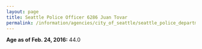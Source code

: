 ```yaml
---
layout: page
title: Seattle Police Officer 6286 Juan Tovar
permalink: /information/agencies/city_of_seattle/seattle_police_department/copbook/6286/
---
```


**Age as of Feb. 24, 2016:** 44.0
